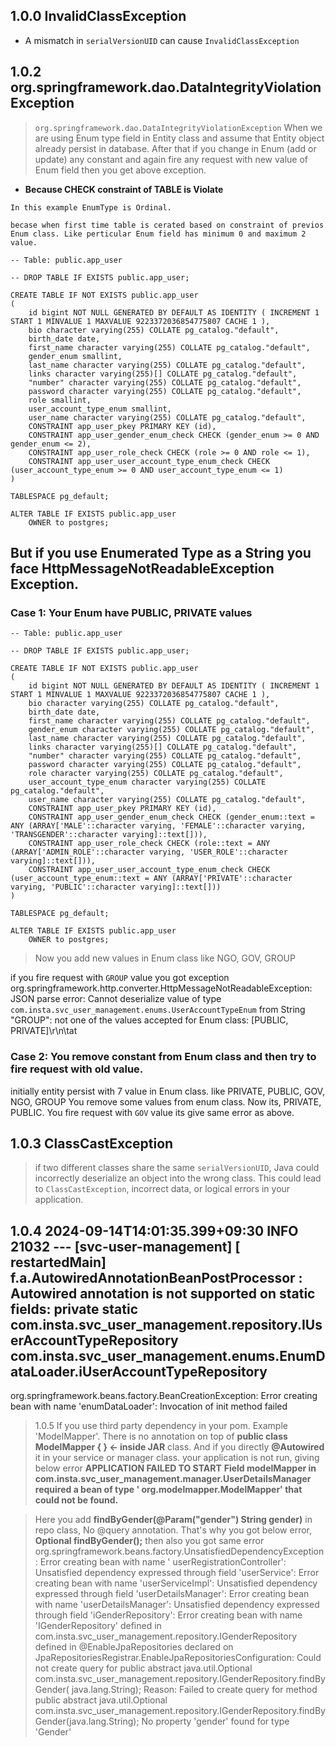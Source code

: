 ## 1.0.0 InvalidClassException

- A mismatch in `serialVersionUID` can cause `InvalidClassException`

## 1.0.2 org.springframework.dao.DataIntegrityViolationException

> `org.springframework.dao.DataIntegrityViolationException` When we are using Enum type field in Entity class and assume
> that Entity object already persist in database. After that if you change in Enum (add or update) any constant and
> again fire any request with new value of Enum field then you get above exception.

- **Because CHECK constraint of TABLE is Violate**

```
In this example EnumType is Ordinal.

becase when first time table is cerated based on constraint of previos Enum class. Like perticular Enum field has minimum 0 and maximum 2 value.

-- Table: public.app_user

-- DROP TABLE IF EXISTS public.app_user;

CREATE TABLE IF NOT EXISTS public.app_user
(
    id bigint NOT NULL GENERATED BY DEFAULT AS IDENTITY ( INCREMENT 1 START 1 MINVALUE 1 MAXVALUE 9223372036854775807 CACHE 1 ),
    bio character varying(255) COLLATE pg_catalog."default",
    birth_date date,
    first_name character varying(255) COLLATE pg_catalog."default",
    gender_enum smallint,
    last_name character varying(255) COLLATE pg_catalog."default",
    links character varying(255)[] COLLATE pg_catalog."default",
    "number" character varying(255) COLLATE pg_catalog."default",
    password character varying(255) COLLATE pg_catalog."default",
    role smallint,
    user_account_type_enum smallint,
    user_name character varying(255) COLLATE pg_catalog."default",
    CONSTRAINT app_user_pkey PRIMARY KEY (id),
    CONSTRAINT app_user_gender_enum_check CHECK (gender_enum >= 0 AND gender_enum <= 2),
    CONSTRAINT app_user_role_check CHECK (role >= 0 AND role <= 1),
    CONSTRAINT app_user_user_account_type_enum_check CHECK (user_account_type_enum >= 0 AND user_account_type_enum <= 1)
)

TABLESPACE pg_default;

ALTER TABLE IF EXISTS public.app_user
    OWNER to postgres;
```

## But if you use Enumerated Type as a String you face HttpMessageNotReadableException Exception.

### Case 1: Your Enum have PUBLIC, PRIVATE values

```
-- Table: public.app_user

-- DROP TABLE IF EXISTS public.app_user;

CREATE TABLE IF NOT EXISTS public.app_user
(
    id bigint NOT NULL GENERATED BY DEFAULT AS IDENTITY ( INCREMENT 1 START 1 MINVALUE 1 MAXVALUE 9223372036854775807 CACHE 1 ),
    bio character varying(255) COLLATE pg_catalog."default",
    birth_date date,
    first_name character varying(255) COLLATE pg_catalog."default",
    gender_enum character varying(255) COLLATE pg_catalog."default",
    last_name character varying(255) COLLATE pg_catalog."default",
    links character varying(255)[] COLLATE pg_catalog."default",
    "number" character varying(255) COLLATE pg_catalog."default",
    password character varying(255) COLLATE pg_catalog."default",
    role character varying(255) COLLATE pg_catalog."default",
    user_account_type_enum character varying(255) COLLATE pg_catalog."default",
    user_name character varying(255) COLLATE pg_catalog."default",
    CONSTRAINT app_user_pkey PRIMARY KEY (id),
    CONSTRAINT app_user_gender_enum_check CHECK (gender_enum::text = ANY (ARRAY['MALE'::character varying, 'FEMALE'::character varying, 'TRANSGENDER'::character varying]::text[])),
    CONSTRAINT app_user_role_check CHECK (role::text = ANY (ARRAY['ADMIN_ROLE'::character varying, 'USER_ROLE'::character varying]::text[])),
    CONSTRAINT app_user_user_account_type_enum_check CHECK (user_account_type_enum::text = ANY (ARRAY['PRIVATE'::character varying, 'PUBLIC'::character varying]::text[]))
)

TABLESPACE pg_default;

ALTER TABLE IF EXISTS public.app_user
    OWNER to postgres;
``` 

> Now you add new values in Enum class like NGO, GOV, GROUP

if you fire request with `GROUP` value you got exception
org.springframework.http.converter.HttpMessageNotReadableException: JSON parse error: Cannot deserialize value of
type `com.insta.svc_user_management.enums.UserAccountTypeEnum` from String \"GROUP\": not one of the values accepted for
Enum class: [PUBLIC, PRIVATE]\r\n\tat

### Case 2: You remove constant from Enum class and then try to fire request with old value.

initially entity persist with 7 value in Enum class. like PRIVATE, PUBLIC, GOV, NGO, GROUP
You remove some values from enum class. Now its, PRIVATE, PUBLIC.
You fire request with `GOV` value its give same error as above.

## 1.0.3 ClassCastException

> if two different classes share the same `serialVersionUID`, Java could incorrectly deserialize an object into the
> wrong class. This could lead to `ClassCastException`, incorrect data, or logical errors in your application.

## 1.0.4 2024-09-14T14:01:35.399+09:30  INFO 21032 --- [svc-user-management] [  restartedMain] f.a.AutowiredAnnotationBeanPostProcessor : Autowired annotation is not supported on static fields: private static com.insta.svc_user_management.repository.IUserAccountTypeRepository com.insta.svc_user_management.enums.EnumDataLoader.iUserAccountTypeRepository

org.springframework.beans.factory.BeanCreationException: Error creating bean with name 'enumDataLoader': Invocation of
init method failed

> 1.0.5 If you use third party dependency in your pom. Example 'ModelMapper'. There is no annotation on top
> of **public class ModelMapper { } <- inside JAR** class. And if you directly **@Autowired** it in your service or
> manager class.
> your application is not run, giving below error
> **APPLICATION FAILED TO START**
> **Field modelMapper in com.insta.svc_user_management.manager.UserDetailsManager required a bean of type '
org.modelmapper.ModelMapper' that could not be found.**


> Here you add **findByGender(@Param("gender") String gender)** in repo class, No @query annotation. That's why you got
> below error, **Optional<Gender> findByGender();** then also you got same error
> org.springframework.beans.factory.UnsatisfiedDependencyException: Error creating bean with name '
> userRegistrationController': Unsatisfied dependency expressed through field 'userService': Error creating bean with
> name 'userServiceImpl': Unsatisfied dependency expressed through field 'userDetailsManager': Error creating bean with
> name 'userDetailsManager': Unsatisfied dependency expressed through field 'iGenderRepository': Error creating bean
> with name 'IGenderRepository' defined in com.insta.svc_user_management.repository.IGenderRepository defined in
> @EnableJpaRepositories declared on JpaRepositoriesRegistrar.EnableJpaRepositoriesConfiguration: Could not create query
> for public abstract java.util.Optional com.insta.svc_user_management.repository.IGenderRepository.findByGender(
> java.lang.String); Reason: Failed to create query for method public abstract java.util.Optional
> com.insta.svc_user_management.repository.IGenderRepository.findByGender(java.lang.String); No property 'gender' found
> for type 'Gender'


